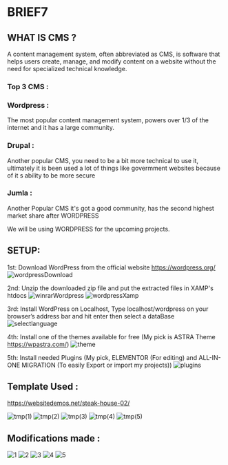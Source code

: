 # BRIEF7

## WHAT IS CMS ?
A content management system, often abbreviated as CMS, is software that helps users create, manage, and modify content on a website without the need for specialized technical knowledge.

### Top 3 CMS :

### Wordpress :
The most popular content management system, powers over 1/3 of the internet and it has a large community.
### Drupal :
Another popular CMS, you need to be a bit more technical to use it, ultimately it is been used a lot of things like govermment websites because of it s ability to be more secure
### Jumla :
Another Popular CMS it's got a good community, has the second highest market share after WORDPRESS

We will be using WORDPRESS for the upcoming projects. 

## SETUP:
1st: Download WordPress from the official website https://wordpress.org/
![wordpressDownload](https://user-images.githubusercontent.com/77494902/123405816-1cd3e880-d5a2-11eb-8d5c-548b3fdde6b7.jpg)

2nd: Unzip the downloaded zip file and put the extracted files in XAMP's htdocs
![winrarWordpress](https://user-images.githubusercontent.com/77494902/123406630-04b09900-d5a3-11eb-9ae0-9f4c6ad7df59.jpg)
![wordpressXamp](https://user-images.githubusercontent.com/77494902/123407433-e1d2b480-d5a3-11eb-9204-fa3d7871d1a8.jpg)



3rd: Install WordPress on Localhost, Type localhost/wordpress on your browser’s address bar and hit enter then select a dataBase
![selectlanguage](https://user-images.githubusercontent.com/77494902/123407955-6b828200-d5a4-11eb-8150-be207929f982.png)

4th: Install one of the themes available for free (My pick is ASTRA Theme https://wpastra.com/) 
![theme](https://user-images.githubusercontent.com/77494902/123407977-70473600-d5a4-11eb-94f5-ee8872032096.jpg)


5th: Install needed Plugins (My pick, ELEMENTOR (For editing) and ALL-IN-ONE MIGRATION (To easily Export or import my projects))
![plugins](https://user-images.githubusercontent.com/77494902/123408463-f5324f80-d5a4-11eb-99ce-e3e71dfbe71e.jpg)


## Template Used :
https://websitedemos.net/steak-house-02/

![tmp(1)](https://user-images.githubusercontent.com/77494902/123410024-c1582980-d5a6-11eb-9a8d-47fb83a0336f.jpg)
![tmp(2)](https://user-images.githubusercontent.com/77494902/123410029-c1f0c000-d5a6-11eb-8e47-62a0c8499395.jpg)
![tmp(3)](https://user-images.githubusercontent.com/77494902/123410032-c2895680-d5a6-11eb-9393-8a8ea1066213.jpg)
![tmp(4)](https://user-images.githubusercontent.com/77494902/123410033-c321ed00-d5a6-11eb-8860-f7bb324c5085.jpg)
![tmp(5)](https://user-images.githubusercontent.com/77494902/123410035-c321ed00-d5a6-11eb-94bf-f5a25d69bd9d.jpg)

## Modifications made :
![1](https://user-images.githubusercontent.com/77494902/123411333-3ed06980-d5a8-11eb-8cfe-a6c81bd700ef.jpg)
![2](https://user-images.githubusercontent.com/77494902/123411339-40019680-d5a8-11eb-8b13-34fad55bbf4d.jpg)
![3](https://user-images.githubusercontent.com/77494902/123411342-409a2d00-d5a8-11eb-944f-d53103d56df7.jpg)
![4](https://user-images.githubusercontent.com/77494902/123411351-42fc8700-d5a8-11eb-9d1a-ef72d75c1667.jpg)
![5](https://user-images.githubusercontent.com/77494902/123411355-455ee100-d5a8-11eb-8c4e-b25868585152.jpg)
